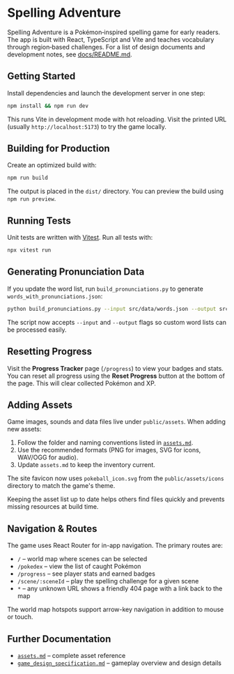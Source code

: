 # Spelling Adventure

Spelling Adventure is a Pokémon‑inspired spelling game for early readers. The app is built with React, TypeScript and Vite and teaches vocabulary through region‑based challenges.
For a list of design documents and development notes, see [docs/README.md](./docs/README.md).


## Getting Started

Install dependencies and launch the development server in one step:

```bash
npm install && npm run dev
```

This runs Vite in development mode with hot reloading. Visit the printed URL (usually `http://localhost:5173`) to try the game locally.

## Building for Production

Create an optimized build with:

```bash
npm run build
```

The output is placed in the `dist/` directory. You can preview the build using `npm run preview`.

## Running Tests

Unit tests are written with [Vitest](https://vitest.dev/). Run all tests with:

```bash
npx vitest run
```

## Generating Pronunciation Data

If you update the word list, run `build_pronunciations.py` to generate
`words_with_pronunciations.json`:

```bash
python build_pronunciations.py --input src/data/words.json --output src/data/words_with_pronunciations.json
```

The script now accepts `--input` and `--output` flags so custom word lists can
be processed easily.

## Resetting Progress

Visit the **Progress Tracker** page (`/progress`) to view your badges and stats.
You can reset all progress using the **Reset Progress** button at the bottom of
the page. This will clear collected Pokémon and XP.

## Adding Assets

Game images, sounds and data files live under `public/assets`. When adding new assets:

1. Follow the folder and naming conventions listed in [`assets.md`](./assets.md).
2. Use the recommended formats (PNG for images, SVG for icons, WAV/OGG for audio).
3. Update `assets.md` to keep the inventory current.

The site favicon now uses `pokeball_icon.svg` from the `public/assets/icons`
directory to match the game's theme.

Keeping the asset list up to date helps others find files quickly and prevents missing resources at build time.

## Navigation & Routes

The game uses React Router for in-app navigation. The primary routes are:

- `/` – world map where scenes can be selected
- `/pokedex` – view the list of caught Pokémon
- `/progress` – see player stats and earned badges
- `/scene/:sceneId` – play the spelling challenge for a given scene
- `*` – any unknown URL shows a friendly 404 page with a link back to the map

The world map hotspots support arrow-key navigation in addition to mouse or touch.

## Further Documentation

- [`assets.md`](./assets.md) – complete asset reference
- [`game_design_specification.md`](./game_design_specification.md) – gameplay overview and design details
